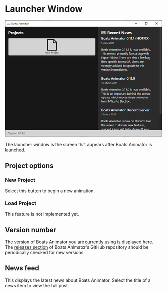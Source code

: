 # Launcher Window

![Launcher window](../img/launcher-window.png)

The launcher window is the screen that appears after Boats Animator is launched.

## Project options

### New Project

Select this button to begin a new animation.

### Load Project

This feature is not implemented yet.

## Version number

The version of Boats Animator you are currently using is displayed here. The [releases section](https://github.com/charlielee/boats-animator/releases) of Boats Animator's GitHub repository should be periodically checked for new versions.

## News feed

This displays the latest news about Boats Animator. Select the title of a news item to view the full post.
